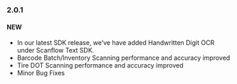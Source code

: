### 2.0.1

#### NEW

- In our latest SDK release, we’ve have added Handwritten Digit OCR under Scanflow Text SDK. 
- Barcode Batch/Inventory Scanning performance and accuracy improved
- Tire DOT Scanning performance and accuracy improved
- Minor Bug Fixes

<div class="fold-panel-end"></div>
